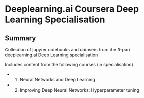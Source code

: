 # Deeplearning.ai Coursera Deep Learning Specialisation

## Summary

Collection of jupyter notebooks and datasets from the 5-part deeplearning.ai Deep Learning specialisation

Includes content from the following courses (in specialisation)

- 1. Neural Networks and Deep Learning
- 2. Improving Deep Neural Networks: Hyperparameter tuning
